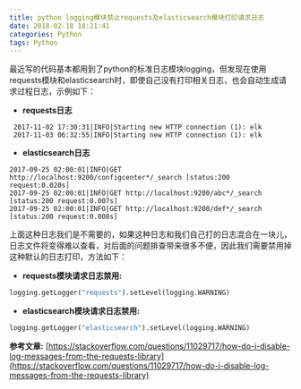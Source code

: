 ```yaml
---
title: python logging模块禁止requests及elasticsearch模块打印请求日志
date: 2018-02-18 18:21:41
categories: Python
tags: Python
---
```


最近写的代码基本都用到了python的标准日志模块logging，但发现在使用requests模块和elasticsearch时，即使自己没有打印相关日志，也会自动生成请求过程日志，示例如下：

 * **requests日志**
```
 2017-11-02 17:30:31|INFO|Starting new HTTP connection (1): elk
 2017-11-03 06:32:55|INFO|Starting new HTTP connection (1): elk
```
 
* **elasticsearch日志**
```
2017-09-25 02:00:01|INFO|GET http://localhost:9200/configcenter*/_search [status:200 request:0.020s]
2017-09-25 02:00:01|INFO|GET http://localhost:9200/abc*/_search [status:200 request:0.007s]
2017-09-25 02:00:01|INFO|GET http://localhost:9200/def*/_search [status:200 request:0.008s]
```

上面这种日志我们是不需要的，如果这种日志和我们自己打的日志混合在一块儿，日志文件将变得难以查看，对后面的问题排查带来很多不便，因此我们需要禁用掉这种默认的日志打印，方法如下：

* **requests模块请求日志禁用:**
```python
logging.getLogger("requests").setLevel(logging.WARNING)
```
* **elasticsearch模块请求日志禁用:**
```python
logging.getLogger("elasticsearch").setLevel(logging.WARNING)
```
**参考文章:** 
[https://stackoverflow.com/questions/11029717/how-do-i-disable-log-messages-from-the-requests-library](https://stackoverflow.com/questions/11029717/how-do-i-disable-log-messages-from-the-requests-library)
